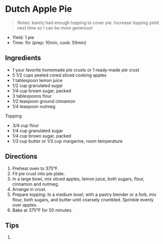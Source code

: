 [1]: http://www.food.com/recipe/dutch-apple-pie-43990

Dutch Apple Pie
==========
> Notes: barely had enough topping to cover pie. Increase topping yield next time so I can be more generous!

+ Yield: 1 pie
+ Time: 1hr (prep: 10min, cook: 50min)

Ingredients
---------
+ 1 your favorite homemade pie crusts or 1 ready-made pie crust
+ 5 1/2 cups peeled cored sliced cooking apples
+ 1 tablespoon lemon juice
+ 1/2 cup granulated sugar
+ 1/4 cup brown sugar, packed
+ 3 tablespoons flour
+ 1/2 teaspoon ground cinnamon
+ 1/4 teaspoon nutmeg

Topping

+ 3/4 cup flour
+ 1/4 cup granulated sugar
+ 1/4 cup brown sugar, packed
+ 1/3 cup butter or 1/3 cup margarine, room temperature

Directions
---------
1. Preheat oven to 375°F.
2. Fit pie crust into pie plate.
3. In a large bowl, mix sliced apples, lemon juice, both sugars, flour, cinnamon and nutmeg.
4. Arrange in crust.
5. Prepare topping: In a medium bowl, with a pastry blender or a fork, mix flour, both sugars, and butter until coarsely crumbled. Sprinkle evenly over apples.
6. Bake at 375°F for 50 minutes.

Tips
----------
1.